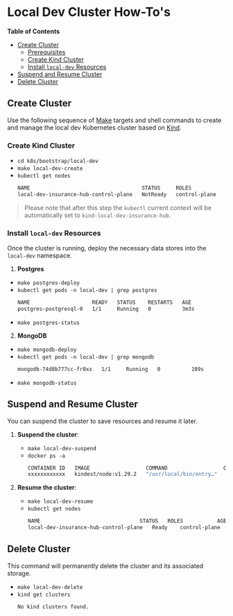 # Local Dev Cluster How-To's

<!-- START doctoc generated TOC please keep comment here to allow auto update -->
<!-- DON'T EDIT THIS SECTION, INSTEAD RE-RUN doctoc TO UPDATE -->
**Table of Contents**

- [Create Cluster](#create-cluster)
    - [Prerequisites](#prerequisites)
    - [Create Kind Cluster](#create-kind-cluster)
    - [Install `local-dev` Resources](#install-local-dev-resources)
- [Suspend and Resume Cluster](#suspend-and-resume-cluster)
- [Delete Cluster](#delete-cluster)

<!-- END doctoc generated TOC please keep comment here to allow auto update -->

## Create Cluster

Use the following sequence of [Make](https://www.gnu.org/software/make/) targets and shell commands
to create and manage the local dev Kubernetes cluster based
on [Kind](https://github.com/kubernetes-sigs/kind?tab=readme-ov-file).

### Create Kind Cluster

- `cd k8s/bootstrap/local-dev`
- `make local-dev-create`
- `kubectl get nodes`
    ```bash
    NAME                                    STATUS     ROLES           AGE   VERSION
    local-dev-insurance-hub-control-plane   NotReady   control-plane   16s   v1.33.2
    ```

> Please note that after this step the `kubectl` current context will be automatically set to
`kind-local-dev-insurance-hub`.

### Install `local-dev` Resources

Once the cluster is running, deploy the necessary data stores into the `local-dev` namespace.

1. **Postgres**
- `make postgres-deploy`
- `kubectl get pods -n local-dev | grep postgres`
    ```bash
    NAME                    READY   STATUS    RESTARTS   AGE
    postgres-postgresql-0   1/1     Running   0          3m3s    
    ```
- `make postgres-status`

2. **MongoDB**  
- `make mongodb-deploy`
- `kubectl get pods -n local-dev | grep mongodb`
    ```bash
    mongodb-74d8b777cc-fr8xx   1/1     Running   0          109s
    ```
- `make mongodb-status`  

## Suspend and Resume Cluster

You can suspend the cluster to save resources and resume it later.

1. **Suspend the cluster**:
    - `make local-dev-suspend`
    - `docker ps -a`
        ```bash
        CONTAINER ID   IMAGE                  COMMAND                  CREATED          STATUS                       PORTS                       NAMES
        xxxxxxxxxxxx   kindest/node:v1.29.2   "/usr/local/bin/entry…"   10 minutes ago   Exited (137) 2 seconds ago                               local-dev-insurance-hub-control-plane
        ```

2. **Resume the cluster**:
    - `make local-dev-resume`
    - `kubectl get nodes`
        ```bash
        NAME                                STATUS   ROLES           AGE    VERSION
        local-dev-insurance-hub-control-plane   Ready    control-plane   12m    v1.29.2
        ```

## Delete Cluster

This command will permanently delete the cluster and its associated storage.

- `make local-dev-delete`
- `kind get clusters`
    ```bash
    No kind clusters found.
    ```
